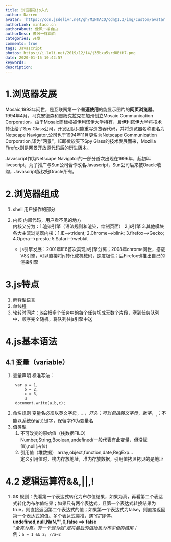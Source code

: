 ```yaml
---
title: 浏览器及js入门
author: Darren
avatar: 'https://cdn.jsdelivr.net/gh/MINTACO/cdn@1.3/img/custom/avatar.jpg'
authorLink: mintaco.cn
authorAbout: 像风一样自由
authorDesc: 像风一样自由
categories: 开发
comments: true
tags: Javascript
photos: https://i.loli.net/2019/12/14/j36bxu5srdUBtH7.png
date: 2020-01-15 10:42:57
keywords:
description:
---
```

# 1.浏览器发展
Mosaic,1993年问世，是互联网第一个**普遍使用**的能显示图片的**网页浏览器**。1994年4月，马克安德森和吉姆克拉克在加州创立Mosaic Communication Corporation。由于Mosaic商标权被伊利诺伊大学持有，且伊利诺伊大学将技术转让给了Spy Glass公司，开发团队只能重写浏览器代码，并将浏览器名称更名为Netscape Navigator,公司也于1994年11月更名为Netscape Communication Corporation,译为“网景”。IE即微软买下Spy Glass的技术发展而来，Mozilla Firefox则是网景开放源代码后的衍生版本。   

Javascript作为Netscape Navigator的一部分首次出现在1996年，起初叫livescript，为了推广与Sun公司合作改名Javascript，Sun公司后来被Oracle收购，Javascript版权归Oracle所有。

# 2.浏览器组成
1. shell
   用户操作的部分
2. 内核
   内部代码，用户看不见的地方   
   内核又分为：1.渲染引擎（语法规则和渲染，绘制页面） 2.js引擎 3.其他模块    
   各大主流浏览器内核：1.IE-->trident; 2.Chrome-->blink; 3.firefox-->Gecko; 4.Opera-->presto; 5.Safari-->webkit


   * js引擎发展：2001年IE6首次实现js引擎分离；2008年chrome问世，搭载V8引擎，可以直接将js转化成机械码，速度极快；后Firefox也推出自己的渲染引擎

# 3.js特点
1. 解释型语言
2. 单线程
3. 轮转时间片：js会把多个任务中的每个任务切成无数个片段，塞到任务队列中，顺序完全随机，将队列往js引擎中送

# 4.js基本语法
## 4.1 变量（variable）
1. 变量声明
   标准写法：
   ```
    var a = 1,
        b = 2,
        c = 3,
        d
    document.write(a,b,c); 
   ```
2. 命名规则
   变量名必须以英文字母，_ ，$开头；可以包括英文字母，数字，_ ,$；不能以系统保留关键字，保留字作为变量名
3. 值类型
   1. 不可改变的原始值（栈数据FILO）
        Number,String,Boolean,undefined(一般代表有此变量，但没赋值),null(占位)
   2. 引用值（堆数据）
        array,object,function,date,RegExp...   
        定义引用值时，栈内存放地址，堆内存放数据，引用值拷贝拷贝的是地址

# 4.2 逻辑运算符&&,||,!
1. &&
   规则：先看第一个表达式转化为布尔值结果，如果为真，再看第二个表达式转化为布尔值结果；如果只有两个表达式，且第一个表达式转换结果为true，则直接返回第二个表达式的值；如果第一个表达式为false，则直接返回第一个表达式的值。多个表达式类推，遇“假”即停。
   **undefined,null,NaN,"",0,false ==> false**
   <br/>
   *“全真为真，有一个假为假”是将最后的值抽象为布尔值的结果；*
   <br/>
   例：`a = 1 && 2; //a=2`
   